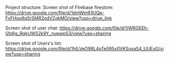Project structure:
Screen shot of FIrebase firestore: https://drive.google.com/file/d/1dmWm93UQe-FvFHoo6q5rSMR2odVZqkMO/view?usp=drive_link

Screen shot of user chat: https://drive.google.com/file/d/1iWRGEEh-I2b6g_RqkUWS2k9Y_nupwpS3/view?usp=sharing

Screen shot of Users's list: https://drive.google.com/file/d/1hILVeO9RL4pTe595x0VKSoxaS4_UUEsG/view?usp=sharing
